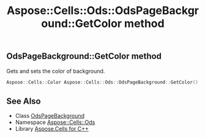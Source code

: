 ﻿---
title: Aspose::Cells::Ods::OdsPageBackground::GetColor method
linktitle: GetColor
second_title: Aspose.Cells for C++ API Reference
description: 'Aspose::Cells::Ods::OdsPageBackground::GetColor method. Gets and sets the color of background in C++.'
type: docs
weight: 800
url: /cpp/aspose.cells.ods/odspagebackground/getcolor/
---
## OdsPageBackground::GetColor method


Gets and sets the color of background.

```cpp
Aspose::Cells::Color Aspose::Cells::Ods::OdsPageBackground::GetColor()
```

## See Also

* Class [OdsPageBackground](../)
* Namespace [Aspose::Cells::Ods](../../)
* Library [Aspose.Cells for C++](../../../)

